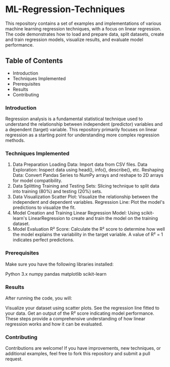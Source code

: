 # ML-Regression-Techniques
This repository contains a set of examples and implementations of various machine learning regression techniques, with a focus on linear regression. The code demonstrates how to load and prepare data, split datasets, create and train regression models, visualize results, and evaluate model performance.

## Table of Contents
* Introduction
* Techniques Implemented
* Prerequisites
* Results
* Contributing


### Introduction
Regression analysis is a fundamental statistical technique used to understand the relationship between independent (predictor) variables and a dependent (target) variable. This repository primarily focuses on linear regression as a starting point for understanding more complex regression methods.

### Techniques Implemented
1. Data Preparation
Loading Data: Import data from CSV files.
Data Exploration: Inspect data using head(), info(), describe(), etc.
Reshaping Data: Convert Pandas Series to NumPy arrays and reshape to 2D arrays for model compatibility.
2. Data Splitting
Training and Testing Sets: Slicing technique to split data into training (80%) and testing (20%) sets.
3. Data Visualization
Scatter Plot: Visualize the relationship between the independent and dependent variables.
Regression Line: Plot the model's predictions to visualize the fit.
4. Model Creation and Training
Linear Regression Model: Using scikit-learn's LinearRegression to create and train the model on the training dataset.
5. Model Evaluation
R² Score: Calculate the R² score to determine how well the model explains the variability in the target variable. A value of R² = 1 indicates perfect predictions.

### Prerequisites
Make sure you have the following libraries installed:

Python 3.x
numpy
pandas
matplotlib
scikit-learn

### Results
After running the code, you will:

Visualize your dataset using scatter plots.
See the regression line fitted to your data.
Get an output of the R² score indicating model performance.
These steps provide a comprehensive understanding of how linear regression works and how it can be evaluated.

### Contributing
Contributions are welcome! If you have improvements, new techniques, or additional examples, feel free to fork this repository and submit a pull request.
